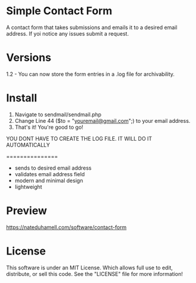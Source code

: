 Simple Contact Form
====================================

A contact form that takes submissions and emails it to a desired email address. If yoi notice any issues submit a request. 

Versions
============

1.2 - You can now store the form entries in a .log file for archivability. 

Install
========
1) Navigate to sendmail/sendmail.php
2) Change Line 44 ($to = "youremail@gmail.com";)
to your email address.
3) That's it! You're good to go!

YOU DONT HAVE TO CREATE THE LOG FILE. IT WILL DO IT AUTOMATICALLY

===============
* sends to desired email address
* validates email address field
* modern and minimal design
* lightweight

Preview
========
<a href="https://nateduhamell.com/software/contact-form" alt="https://nateduhamell.com/software/contact-form" target="_blank">https://nateduhamell.com/software/contact-form</a>

License
==========
This software is under an MIT License. Which allows full use to edit, distribute, or sell this code.
See the "LICENSE" file for more information!

